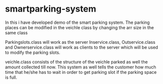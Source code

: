 # smartparking-system

In this i have developed demo of the smart parking system.
The parking places can be modified in the veichle class by changing the arr size in the same class

Parkingslots.class will work as the server
Inservice.class, Outservice.class and Ownerservice.class will work as clients to the server which will be used to modify the parking slots.

veichle.class consists of the structure of the veichle parked as well the amount collected till now.
This system as well tells the customer how much time that he/she has to wait in order to get parking slot if the parking space is full.
